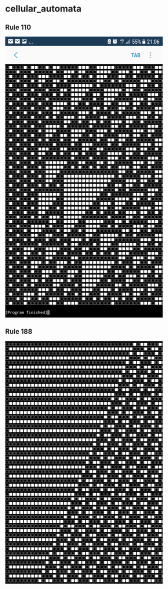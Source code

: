 # cellular_automata
## Rule 110
![](https://raw.githubusercontent.com/mohammedterry/cellular_automata/master/Screenshot_20180202-210633.png)
## Rule 188
![](https://raw.githubusercontent.com/mohammedterry/cellular_automata/master/Screenshot_20180128-203142.jpg)
